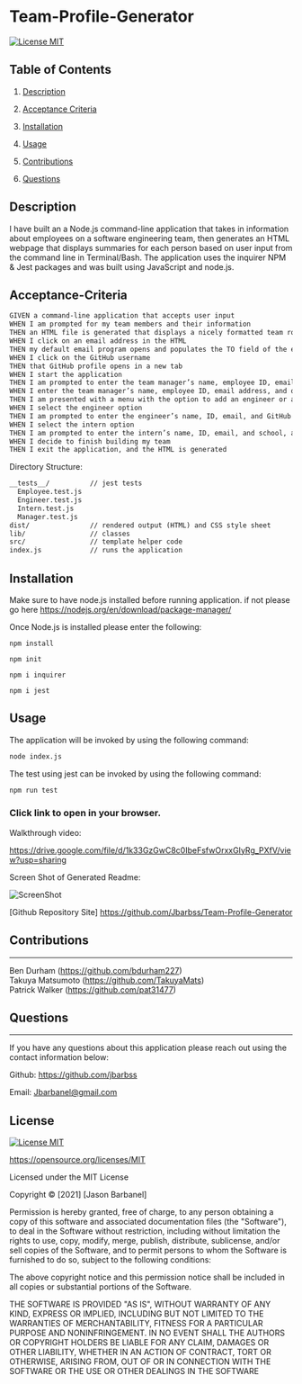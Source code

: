 # Team-Profile-Generator


[![License MIT](https://img.shields.io/apm/l/pack)](https://spdx.org/licenses/MIT.html)
 ## Table of Contents
1. [Description](#description)

2. [Acceptance Criteria](#Acceptance-Criteria)

3. [Installation](#installation)

4. [Usage](#usage)

5. [Contributions](#contributions)

6. [Questions](#questions)


## Description

I have built an a Node.js command-line application that takes in information about employees on a software engineering team, then generates an HTML webpage that displays summaries for each person based on user input from the command line in Terminal/Bash. The application uses the inquirer NPM & Jest packages and was built using JavaScript and node.js.

## Acceptance-Criteria

```md
GIVEN a command-line application that accepts user input
WHEN I am prompted for my team members and their information
THEN an HTML file is generated that displays a nicely formatted team roster based on user input
WHEN I click on an email address in the HTML
THEN my default email program opens and populates the TO field of the email with the address
WHEN I click on the GitHub username
THEN that GitHub profile opens in a new tab
WHEN I start the application
THEN I am prompted to enter the team manager’s name, employee ID, email address, and office number
WHEN I enter the team manager’s name, employee ID, email address, and office number
THEN I am presented with a menu with the option to add an engineer or an intern or to finish building my team
WHEN I select the engineer option
THEN I am prompted to enter the engineer’s name, ID, email, and GitHub username, and I am taken back to the menu
WHEN I select the intern option
THEN I am prompted to enter the intern’s name, ID, email, and school, and I am taken back to the menu
WHEN I decide to finish building my team
THEN I exit the application, and the HTML is generated
```

Directory Structure:

```md
__tests__/			// jest tests
  Employee.test.js
  Engineer.test.js
  Intern.test.js
  Manager.test.js
dist/               // rendered output (HTML) and CSS style sheet
lib/				// classes
src/				// template helper code
index.js			// runs the application
```





## Installation

Make sure to have node.js installed before running application.
if not please go here https://nodejs.org/en/download/package-manager/

Once Node.js is installed please enter the following:
```
npm install

npm init

npm i inquirer

npm i jest

```

## Usage

The application will be invoked by using the following command:

```bash
node index.js
```
The test using jest can be invoked by using the following command:

```bash
npm run test
```


### Click link to open in your browser.



Walkthrough video: 

https://drive.google.com/file/d/1k33GzGwC8c0IbeFsfwOrxxGIyRg_PXfV/view?usp=sharing

 
Screen Shot of Generated Readme:


![ScreenShot](img/videos/Team-Profile-Generator-HTML-Demo.gif "Generated team.html")


[Github Repository Site] https://github.com/Jbarbss/Team-Profile-Generator

 
## Contributions
---

Ben Durham (https://github.com/bdurham227)
<br>
Takuya Matsumoto (https://github.com/TakuyaMats)
<br>
Patrick Walker (https://github.com/pat31477)
<br>

## Questions
 ---
 If you have any questions about this application please reach out 
 using the contact information below:

Github: https://github.com/jbarbss

Email: Jbarbanel@gmail.com


## License
 
[![License MIT](https://img.shields.io/apm/l/pack)](https://spdx.org/licenses/MIT.html)

   https://opensource.org/licenses/MIT

Licensed under the MIT License

Copyright © [2021] [Jason Barbanel]
    
 Permission is hereby granted, free of charge, to any person obtaining a copy of this software and associated documentation files (the "Software"), to deal in the Software without restriction, including without limitation the rights to use, copy, modify, merge, publish, distribute, sublicense, and/or sell copies of the Software, and to permit persons to whom the Software is furnished to do so, subject to the following conditions:
        
The above copyright notice and this permission notice shall be included in all copies or substantial portions of the Software.
        
THE SOFTWARE IS PROVIDED "AS IS", WITHOUT WARRANTY OF ANY KIND, EXPRESS OR IMPLIED, INCLUDING BUT NOT LIMITED TO THE WARRANTIES OF MERCHANTABILITY, FITNESS FOR A PARTICULAR PURPOSE AND NONINFRINGEMENT. IN NO EVENT SHALL THE AUTHORS OR COPYRIGHT HOLDERS BE LIABLE FOR ANY CLAIM, DAMAGES OR OTHER LIABILITY, WHETHER IN AN ACTION OF CONTRACT, TORT OR OTHERWISE, ARISING FROM, OUT OF OR IN CONNECTION WITH THE SOFTWARE OR THE USE OR OTHER DEALINGS IN THE SOFTWARE


